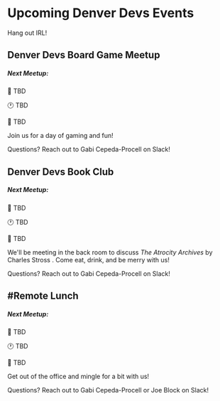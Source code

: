 # Upcoming Denver Devs Events

Hang out IRL!

## Denver Devs Board Game Meetup

##### Next Meetup: 

:date: TBD

:clock1: TBD

:round_pushpin: TBD

Join us for a day of gaming and fun! 

Questions? Reach out to Gabi Cepeda-Procell on Slack!


## Denver Devs Book Club

##### Next Meetup: 

:date: TBD

:clock1: TBD

:round_pushpin: TBD

We'll be meeting in the back room to discuss _The Atrocity Archives_ by Charles Stross . Come eat, drink, and be merry with us!

Questions? Reach out to Gabi Cepeda-Procell on Slack!


## #Remote Lunch

##### Next Meetup: 
:date: TBD

:clock1: TBD

:round_pushpin: TBD

Get out of the office and mingle for a bit with us!

Questions? Reach out to Gabi Cepeda-Procell or Joe Block on Slack!
